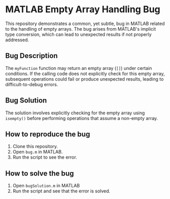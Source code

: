 # MATLAB Empty Array Handling Bug

This repository demonstrates a common, yet subtle, bug in MATLAB related to the handling of empty arrays. The bug arises from MATLAB's implicit type conversion, which can lead to unexpected results if not properly addressed.

## Bug Description

The `myFunction` function may return an empty array (`[]`) under certain conditions. If the calling code does not explicitly check for this empty array, subsequent operations could fail or produce unexpected results, leading to difficult-to-debug errors. 

## Bug Solution

The solution involves explicitly checking for the empty array using `isempty()` before performing operations that assume a non-empty array. 

## How to reproduce the bug

1.  Clone this repository.
2.  Open `bug.m` in MATLAB.
3.  Run the script to see the error.

## How to solve the bug

1. Open `bugSolution.m` in MATLAB
2. Run the script and see that the error is solved. 
